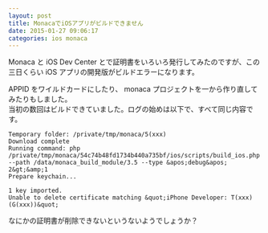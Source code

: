 ```yaml
---
layout: post
title: MonacaでiOSアプリがビルドできません
date: 2015-01-27 09:06:17
categories: ios monaca
---
```

<!-- {% raw %} -->
<p>Monaca と iOS Dev Center とで証明書をいろいろ発行してみたのですが、この三日くらい iOS アプリの開発版がビルドエラーになります。</p>

<p>APPID をワイルドカードにしたり、 monaca プロジェクトを一から作り直してみたりもしました。<br>
当初の数回はビルドできていました。ログの始めは以下で、すべて同じ内容です。</p>

<pre class="lang-sh prettyprint-override"><code>Temporary folder: /private/tmp/monaca/5(xxx)
Download complete
Running command: php /private/tmp/monaca/54c74b48fd1734b440a735bf/ios/scripts/build_ios.php --path /data/monaca_build_module/3.5 --type &amp;apos;debug&amp;apos;  2&amp;gt;&amp;amp;1
Prepare keychain...

1 key imported.
Unable to delete certificate matching &amp;quot;iPhone Developer: T(xxx) (G(xxx))&amp;quot;
</code></pre>

<p>なにかの証明書が削除できないというないようでしょうか？</p>
<!-- {% endraw %} -->
